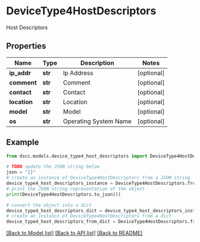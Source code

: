 # DeviceType4HostDescriptors

Host Descriptors

## Properties

Name | Type | Description | Notes
------------ | ------------- | ------------- | -------------
**ip_addr** | **str** | Ip Address | [optional] 
**comment** | **str** | Comment | [optional] 
**contact** | **str** | Contact | [optional] 
**location** | **str** | Location | [optional] 
**model** | **str** | Model | [optional] 
**os** | **str** | Operating System Name | [optional] 

## Example

```python
from dscc.models.device_type4_host_descriptors import DeviceType4HostDescriptors

# TODO update the JSON string below
json = "{}"
# create an instance of DeviceType4HostDescriptors from a JSON string
device_type4_host_descriptors_instance = DeviceType4HostDescriptors.from_json(json)
# print the JSON string representation of the object
print(DeviceType4HostDescriptors.to_json())

# convert the object into a dict
device_type4_host_descriptors_dict = device_type4_host_descriptors_instance.to_dict()
# create an instance of DeviceType4HostDescriptors from a dict
device_type4_host_descriptors_from_dict = DeviceType4HostDescriptors.from_dict(device_type4_host_descriptors_dict)
```
[[Back to Model list]](../README.md#documentation-for-models) [[Back to API list]](../README.md#documentation-for-api-endpoints) [[Back to README]](../README.md)


